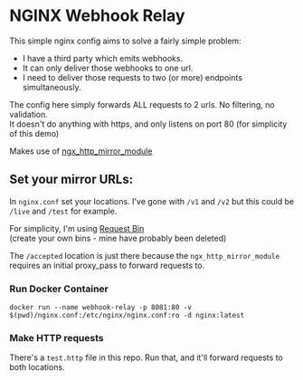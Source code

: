# NGINX Webhook Relay

This simple nginx config aims to solve a fairly simple problem:  
- I have a third party which emits webhooks. 
- It can only deliver those webhooks to one url.
- I need to deliver those requests to two (or more) endpoints simultaneously.

The config here simply forwards ALL requests to 2 urls. No filtering, no validation.  
It doesn't do anything with https, and only listens on port 80 (for simplicity of this demo)

Makes use of [ngx_http_mirror_module](https://nginx.org/en/docs/http/ngx_http_mirror_module.html)

## Set your mirror URLs:
In `nginx.conf` set your locations. I've gone with `/v1` and `/v2` but this could be `/live` and `/test` for example.

For simplicity, I'm using [Request Bin](https://pipedream.com/requestbin)  
(create your own bins - mine have probably been deleted)

The `/accepted` location is just there because the `ngx_http_mirror_module` requires an initial proxy_pass to forward requests to.

### Run Docker Container

```docker run --name webhook-relay -p 8081:80 -v $(pwd)/nginx.conf:/etc/nginx/nginx.conf:ro -d nginx:latest```

### Make HTTP requests
There's a `test.http` file in this repo. Run that, and it'll forward requests to both locations.